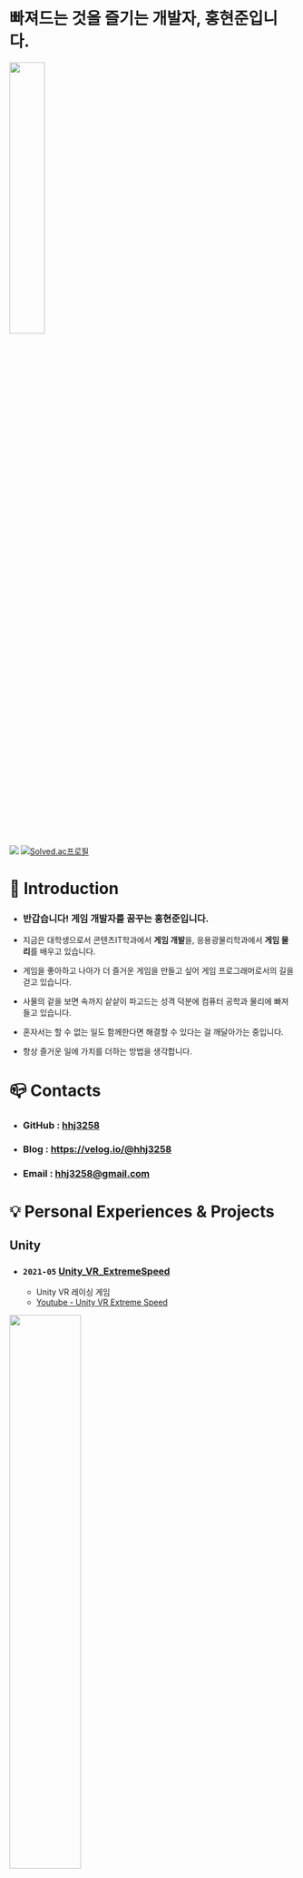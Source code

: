 # **빠져드는 것을 즐기는 개발자, 홍현준입니다.**

<img src="https://user-images.githubusercontent.com/70702088/135261821-c0fac6cc-a34b-4ece-a27a-20480fac0190.png" width="35%" height="35%"></img>

<img src="https://user-images.githubusercontent.com/70702088/137305252-fd68b99c-0eea-4adc-98df-0c8cb8056100.png"></img>
[![Solved.ac프로필](http://mazassumnida.wtf/api/v2/generate_badge?boj=hhj3258)](https://solved.ac/hhj3258)


# :raised_hands: Introduction
- ### **반갑습니다! 게임 개발자를 꿈꾸는 홍현준입니다.**
- 지금은 대학생으로서 콘텐츠IT학과에서 **게임 개발**을, 응용광물리학과에서 **게임 물리**를 배우고 있습니다.

- 게임을 좋아하고 나아가 더 즐거운 게임을 만들고 싶어 게임 프로그래머로서의 길을 걷고 있습니다.

- 사물의 겉을 보면 속까지 샅샅이 파고드는 성격 덕분에 컴퓨터 공학과 물리에 빠져들고 있습니다.

- 혼자서는 할 수 없는 일도 함께한다면 해결할 수 있다는 걸 깨달아가는 중입니다.

- 항상 즐거운 일에 가치를 더하는 방법을 생각합니다.


# :mailbox_closed: Contacts
- ### **GitHub** : [hhj3258](https://github.com/hhj3258)
- ### **Blog** : https://velog.io/@hhj3258
- ### **Email** : hhj3258@gmail.com


# :bulb: Personal Experiences & Projects
## Unity
- ### `2021-05` [Unity_VR_ExtremeSpeed](https://github.com/hhj3258/Unity_VR_ExtremeSpeed)
  -  Unity VR 레이싱 게임
  -  [Youtube - Unity VR Extreme Speed](https://www.youtube.com/watch?v=IZNl5Z_vPls)

<img src="https://user-images.githubusercontent.com/70702088/132180826-bd95bbbd-79bb-4340-b093-953cf1ad79bb.png" width="50%" height="50%"></img>

- ### `2020-12` [Unity_Rhythm Attack!!](https://github.com/hhj3258/Unity_RhythmAttack)
  -  아기자기한 게임 구성과 쉬운 조작으로 남녀노소 즐길 수 있는 리듬게임

 <img src="https://user-images.githubusercontent.com/70702088/116793173-09575480-ab00-11eb-8a8f-c39fafe1f402.png" width="50%" height="50%"></img>

- ### `2020-09` [UnityVR_ZombieZone](https://github.com/hhj3258/UnityVR_FPS_ZombieZone)
  -  Unity VR FPS 생존 게임

<img src="https://user-images.githubusercontent.com/70702088/116792147-ddd16b80-aaf9-11eb-9cd7-e482d562e1d8.png" width="50%" height="50%"></img>

- ### `2021-03 ~` [GamePhysics_RealisticCarPhysics](https://github.com/hhj3258/GamePhysics_RealisticCarPhysics)
  -  실제적인 자동차 물리 구현

## Unreal Engine 4
- ### `2020-12` [UE4_Multi Maze Runner](https://github.com/hhj3258/UE4_MultiMazeRunner)
  -  Dedicated Server를 사용한 2인 미로 탈출 멀티플레이 게임

<img src="https://user-images.githubusercontent.com/70702088/116792211-31dc5000-aafa-11eb-875f-ac9cb8ae9b62.png" width="50%" height="50%"></img>

## Other Projects
- `2021-01` [WinForm_세출예산 자동화 툴](https://github.com/hhj3258/ExpenditureBudgets_AutomationProgram)
  -  세출예산 정리 자동화 툴(PDF to EXCEL)

- `2021-01` [WinForm_원신 데미지 계산기](https://github.com/hhj3258/Genshin_DamageFormulaCalculator)
  -  원신 데미지 공식 계산 자동화 툴

- `2020-12` [Logisim_Keyboard&TTY Simulator](https://www.youtube.com/watch?v=qYIJJDbaYM8)
  -  Logisim Mips Processor Keyboard&TTY를 이용한 문답 시뮬레이션

- `2020-06` [JTable_경기도 지역화폐 API 지도](https://github.com/hhj3258/JAVA_Gyeonggi-do_LocalCurrency_API_Table-Map)
  -  JAVA Swing Table와 공공데이터 API를 이용한 지역화폐가맹점 지도

</br>

# :wrench: Skills
## Languages
**C# / Unity**
- Unity 캐릭터 기반 리듬게임 개발
- Unity VR 게임 개발
- Animation기능 활용
- coroutine의 대한 이해와 활용
- WindowForm 프로그램 개발
- PDF와 EXCEL 라이브러리 활용을 통한 파싱 프로그램 개발

**C++ / Unreal**
- UE4 Dedicated Server 멀티플레이 게임 개발
- UE4 C++ 프로그래밍 이해
- 객체 지향에 대한 이해 및 설계
- 포인터에 대한 이해 및 활용
- C++ STL 활용

**JAVA** 
- 스윙테이블과 API를 이용한 프로그램 개발

## 서버 & 네트워크
- 서버-클라이언트 Dedicated Server를 UE4로 구현
  - [UE4_Multi Maze Runner](https://github.com/hhj3258/UE4_MultiMazeRunner)

- 공공데이터 API 활용
  - [JTable_경기도 지역화폐 API 지도](https://github.com/hhj3258/JAVA_Gyeonggi-do_LocalCurrency_API_Table-Map)

## 게임물리학
- 게임물리학의 고전역학 수준의 이해와 구현

  - [GamePhysics_RealisticCarPhysics](https://github.com/hhj3258/GamePhysics_RealisticCarPhysics)
  - [GamePhysics](https://github.com/hhj3258/GamePhysics)

## 전산학
- 자료구조 & 알고리즘

  - [Algorithm_Study](https://github.com/hhj3258/Algorithm_Study)
- 컴퓨터구조

  - [Logisim_Keyboard&TTY Simulator](https://youtu.be/qYIJJDbaYM8)

</br>

# :surfer: 대외활동 & 수상경력
- `2021-06` **은상** SW 전공 교과목 연계 경진대회 - 가상현실 기초 및 실습
- `2021-04` [한국인디게임협회 주관 인디오락실 아이엠그라운드](https://www.youtube.com/watch?v=ovJMKrw8jys) - **2:20:05**
- `2020-11` **장려상** [SW Week Coding Festival](https://swweek.hallym.ac.kr/html/contest_02.php)
- `2020-04` 한경 앱 아이디어 챌린지 참가

# :necktie: 경력
- `2020-12 ~ 2021-02` [(주)임팩시스](https://www.impacsys.co.kr/) 전략기획실 인턴
- `2020-06 ~ 2020-08` [(주)임팩시스](https://www.impacsys.co.kr/) 전략기획실 인턴

# :pencil: 교육이수
- `2021-07` 누구나 할 수 있는 웹기반 증강현실(AR) 콘텐츠 제작
- `2021-04` JSP와 servlet을 이용한 핵심 자바 웹 서버 프로그래밍
- `2021-03` Github와 sourcetree를 이용한 SW개발 형상 관리 방법
- `2020-10` 오픈소스와 클라우드 (사례로 보는 공개SW 클라우드의 구축과 활용)
- `2020-09` 누구나 할 수 있는 가상현실(VR) 콘텐츠 제작
- `2019-09` [SW빌리지]보안-블록체인

